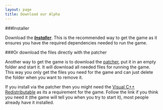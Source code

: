```yaml
---
layout: page
title: Download our Alpha
---
```


###Installer

Download the ***[Installer](http://valhalla-game.com/public/setup.exe)***. This is the recommended way to get the game as it ensures you have the required dependencies needed to run the game.


###Or download the files directly with the patcher

Another way to get the game is to download the [patcher](http://valhalla-game.com/public/patcher/startup.exe), put it in an empty folder and start it. It will download all needed files for running the game. This way you only get the files you need for the game and can just delete the folder when you want to remove it.

If you install via the patcher then you might need the [Visual C++ Redistributable](https://www.microsoft.com/en-us/download/details.aspx?id=48145) as its a requirement for the game. Follow the link if you think you need it (the game will tell you when you try to start it), most people already have it installed.
